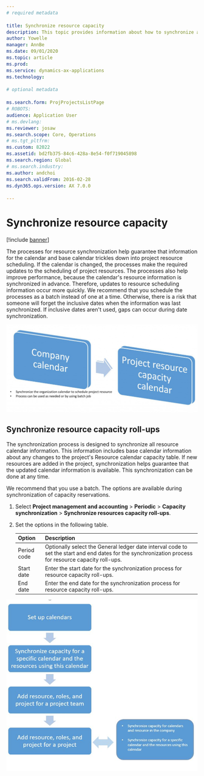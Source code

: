 ```yaml
---
# required metadata

title: Synchronize resource capacity
description: This topic provides information about how to synchronize a resource's capacity across calendars and projects.
author: Yowelle
manager: AnnBe
ms.date: 09/01/2020
ms.topic: article
ms.prod: 
ms.service: dynamics-ax-applications
ms.technology: 

# optional metadata

ms.search.form: ProjProjectsListPage
# ROBOTS: 
audience: Application User
# ms.devlang: 
ms.reviewer: josaw
ms.search.scope: Core, Operations
# ms.tgt_pltfrm: 
ms.custom: 82022
ms.assetid: bd2fb375-84c6-428a-8e54-f0f719045898
ms.search.region: Global
# ms.search.industry: 
ms.author: andchoi
ms.search.validFrom: 2016-02-28
ms.dyn365.ops.version: AX 7.0.0

---
```


# Synchronize resource capacity

[!include [banner](../includes/banner.md)]

The processes for resource synchronization help guarantee that information for the calendar and base calendar trickles down into project resource scheduling. If the calendar is changed, the processes make the required updates to the scheduling of project resources. The processes also help improve performance, because the calendar's resource information is synchronized in advance. Therefore, updates to resource scheduling information occur more quickly. We recommend that you schedule the processes as a batch instead of one at a time. Otherwise, there is a risk that someone will forget the inclusive dates when the information was last synchronized. If inclusive dates aren't used, gaps can occur during date synchronization.

![Calendar synchronization](./media/projectresourcing04-1024x471.jpg)

## Synchronize resource capacity roll-ups

The synchronization process is designed to synchronize all resource calendar information. This information includes base calendar information about any changes to the project's Resource calendar capacity table. If new resources are added in the project, synchronization helps guarantee that the updated calendar information is available. This synchronization can be done at any time.

We recommend that you use a batch. The options are available during synchronization of capacity reservations.

1. Select **Project management and accounting** &gt; **Periodic** &gt; **Capacity synchronization** &gt; **Synchronize resources capacity roll-ups**.
2. Set the options in the following table.

    | Option      | Description |
    |-------------|-------------|
    | Period code | Optionally select the General ledger date interval code to set the start and end dates for the synchronization process for resource capacity roll-ups. |
    | Start date  | Enter the start date for the synchronization process for resource capacity roll-ups. |
    | End date    | Enter the end date for the synchronization process for resource capacity roll-ups. |

[![Synchronization process](./media/projectresourcing09.jpg)](./media/projectresourcing09.jpg)
